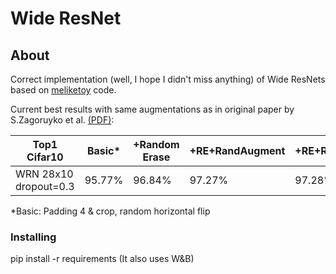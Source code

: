 # Wide ResNet 

## About 

Correct implementation (well, I hope I didn't miss anything) of Wide ResNets based on <a href="https://github.com/meliketoy/wide-resnet.pytorch">meliketoy</a> code.

Current best results with same augmentations as in original paper by S.Zagoruyko et al. <a href="https://arxiv.org/abs/1605.07146">(PDF)</a>:

Top1 Cifar10   |   Basic* | +Random Erase | +RE+RandAugment | +RE+RA+CutMix 
--- | --- | --- | --- | ---
WRN 28x10 dropout=0.3 | 95.77% | 96.84% | 97.27% | 97.28%

*Basic: Padding 4 & crop, random horizontal flip

### Installing

pip install -r requirements (It also uses W&B)
